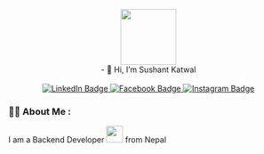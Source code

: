 <div id="header" align="center">
  <img src="https://media.giphy.com/media/HwBlFQZFcAoUcPHZdX/giphy.gif" width="100"/>
</div>
<div id="header" align="center">
 - 👋 Hi, I’m Sushant Katwal
</div>
<br>
<div id="badges" align="center" >
  <a target="_blank" href="https://www.linkedin.com/in/sushant-katwal-a58713180/" >
    <img src="https://img.shields.io/badge/LinkedIn-blue?style=for-the-badge&logo=linkedin&logoColor=white" alt="LinkedIn Badge"/>
  </a>
  <a target="_blank" href="https://www.facebook.com/sushant.katwal.79/">
    <img src="https://img.shields.io/badge/Facebook-red?style=for-the-badge&logo=facebook&logoColor=white" alt="Facebook Badge"/>
  </a>
  <a target="_blank" href="https://www.instagram.com/sushant_katwal10/">
    <img src="https://img.shields.io/badge/Instagram-blue?style=for-the-badge&logo=instagram&logoColor=white" alt="Instagram Badge"/>
  </a>
</div>

### :man_technologist: About Me :
I am a Backend Developer <img src="https://media.giphy.com/media/WUlplcMpOCEmTGBtBW/giphy.gif" width="30"> from Nepal
<!---
Sushantkat/Sushantkat is a ✨ special ✨ repository because its `README.md` (this file) appears on your GitHub profile.
You can click the Preview link to take a look at your changes.
--->
